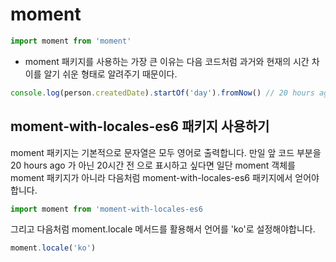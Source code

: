 # moment
```ts
import moment from 'moment'
```

- moment 패키지를 사용하는 가장 큰 이유는 다음 코드처럼 과거와 현재의 시간 차이를 알기 쉬운 형태로 알려주기 때문이다.
```ts
console.log(person.createdDate).startOf('day').fromNow() // 20 hours ago
```

## moment-with-locales-es6 패키지 사용하기

moment 패키지는 기본적으로 문자열은 모두 영어로 출력합니다. 만일 앞 코드 부분을 20 hours ago 가 아닌 20시간 전 으로 표시하고 싶다면 일단 moment 객체를 moment 패키지가 아니라 다음처럼 moment-with-locales-es6 패키지에서 얻어야 합니다.

```ts
import moment from 'moment-with-locales-es6
```
그리고 다음처럼 moment.locale 메서드를 활용해서 언어를 'ko'로 설정해야합니다.

```ts
moment.locale('ko')
```